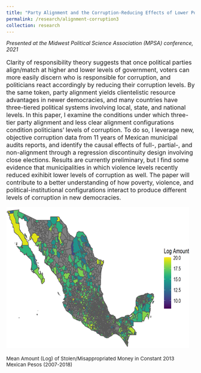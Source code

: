 ```yaml
---
title: "Party Alignment and the Corruption-Reducing Effects of Lower Poverty and Violence: Evidence from Mexico"
permalink: /research/alignment-corruption3
collection: research
---
```


<style>
.thumbnaildiss3 {
    background-color: black;
    height: 375px;
    display: inline-block; 
    background-size: cover; 
    background-position: center center;
    background-repeat: no-repeat;
}
</style>

*Presented at the Midwest Political Science Association (MPSA) conference, 2021*

<p style="font-size: 12pt; width: 100%; text-align: left;">Clarity of responsibility theory suggests that once political parties align/match at higher and lower levels of government, voters can more easily discern who is responsible for corruption, and politicians react accordingly by reducing their corruption levels. By the same token, party alignment yields clientelistic resource advantages in newer democracies, and many countries have three-tiered political systems involving local, state, and national levels. In this paper, I examine the conditions under which three-tier party alignment and less clear alignment configurations condition politicians’ levels of corruption. To do so, I leverage new, objective corruption data from 11 years of Mexican municipal audits reports, and identify the causal effects of full-, partial-, and non-alignment through a regression discontinuity design involving close elections. Results are currently preliminary, but I find some evidence that municipalities in which violence levels recently reduced exihibit lower levels of corruption as well. The paper will contribute to a better understanding of how poverty, violence, and political-institutional configurations interact to produce different levels of corruption in new democracies.</p>

<p style="font-size: 12pt; width: 100%; text-align: left;"><img src="/images/mexico_amount_map.png" class="thumbnaildiss3" style="width: 97%;"></p>

<p style="font-size: 10pt; width: 100%; text-align: left;">Mean Amount (Log) of Stolen/Misappropriated Money in Constant 2013 Mexican Pesos (2007-2018)</p>  